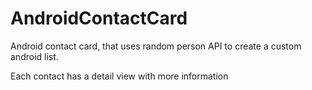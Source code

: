 # AndroidContactCard
Android contact card, that uses random person API to create a custom android list.

Each contact has a detail view with more information
